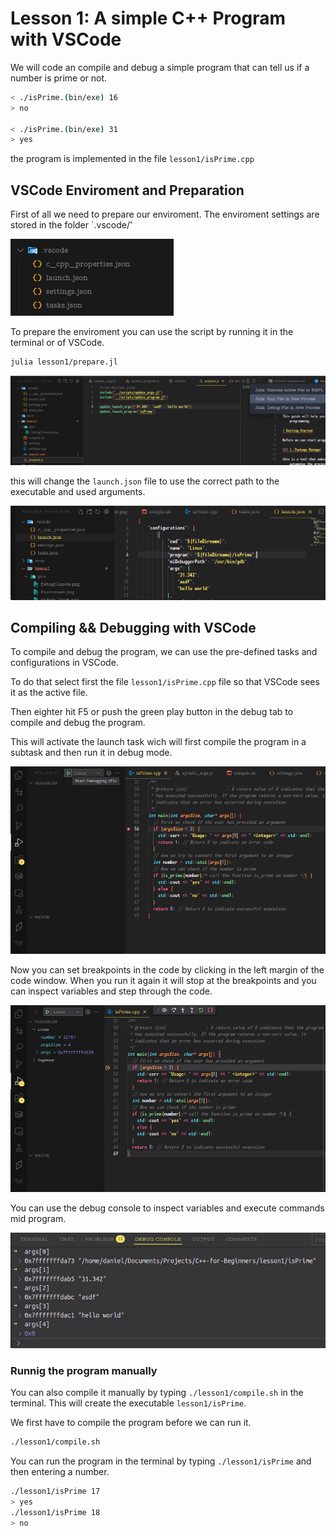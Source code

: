 # Lesson 1: A simple C++ Program with VSCode

We will code an compile and debug a simple program that can tell us if a number is prime or not.


```bash
< ./isPrime.(bin/exe) 16
> no

< ./isPrime.(bin/exe) 31
> yes
```

the program is implemented in the file `lesson1/isPrime.cpp`

## VSCode Enviroment and Preparation

First of all we need to prepare our enviroment. The enviroment settings are stored in the folder `.vscode/'

![](./pics/Enviroment.png)

To prepare the enviroment you can use the script by running it in the terminal or of VSCode.

```bash
julia lesson1/prepare.jl
```

![](./pics/update_lauch.png)

this will change the `launch.json` file to use the correct path to the executable and used arguments.

![](./pics/launch.png)


## Compiling && Debugging with VSCode

To compile and debug the program, we can use the pre-defined tasks and configurations in VSCode.

To do that select first the file `lesson1/isPrime.cpp` file so that VSCode sees it as the active file.

Then eighter hit F5 or push the green play button in the debug tab to compile and debug the program.

This will activate the launch task wich will first compile the program in a subtask and then run it in debug mode.

![](./pics/Run.png)

Now you can set breakpoints in the code by clicking in the left margin of the code window.
When you run it again it will stop at the breakpoints and you can inspect variables and step through the code.

![](./pics/Debug.png)

You can use the debug console to inspect variables and execute commands mid program.

![](./pics/DebugConsole.png)


### Runnig the program manually

You can also compile it manually by typing `./lesson1/compile.sh` in the terminal. This will create the executable `lesson1/isPrime`.

We first have to compile the program before we can run it.

```bash
./lesson1/compile.sh
```

You can run the program in the terminal by typing `./lesson1/isPrime` and then entering a number.

```bash
./lesson1/isPrime 17
> yes
./lesson1/isPrime 18
> no
```